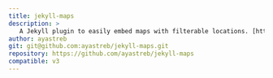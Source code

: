 ```yaml
---
title: jekyll-maps
description: >
   A Jekyll plugin to easily embed maps with filterable locations. [https://ayastreb.me/jekyll-maps/](https://ayastreb.me/jekyll-maps/)
author: ayastreb
git: git@github.com:ayastreb/jekyll-maps.git
repository: https://github.com/ayastreb/jekyll-maps
compatible: v3
---
```

